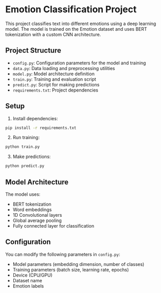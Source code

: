 # Emotion Classification Project

This project classifies text into different emotions using a deep learning model. The model is trained on the Emotion dataset and uses BERT tokenization with a custom CNN architecture.

## Project Structure

- `config.py`: Configuration parameters for the model and training
- `data.py`: Data loading and preprocessing utilities
- `model.py`: Model architecture definition
- `train.py`: Training and evaluation script
- `predict.py`: Script for making predictions
- `requirements.txt`: Project dependencies

## Setup

1. Install dependencies:

```bash
pip install -r requirements.txt
```

2. Run training:

```bash
python train.py
```

3. Make predictions:

```bash
python predict.py
```

## Model Architecture

The model uses:

- BERT tokenization
- Word embeddings
- 1D Convolutional layers
- Global average pooling
- Fully connected layer for classification

## Configuration

You can modify the following parameters in `config.py`:

- Model parameters (embedding dimension, number of classes)
- Training parameters (batch size, learning rate, epochs)
- Device (CPU/GPU)
- Dataset name
- Emotion labels
